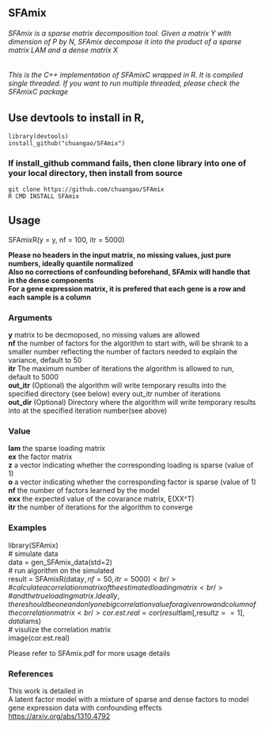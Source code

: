 ## SFAmix

###### SFAmix is a sparse matrix decomposition tool. Given a matrix Y with dimension of P by N, SFAmix decompose it into the product of a sparse matrix LAM and a dense matrix X

###### This is the C++ implementation of SFAmixC wrapped in R. It is compiled single threaded. If you want to run multiple threaded, please check the SFAmixC package 

## Use devtools to install in R,

`library(devtools)` <br/>
`install_github("chuangao/SFAmix")` <br/>

### If install_github command fails, then clone library into one of your local directory, then install from source

`git clone https://github.com/chuangao/SFAmix` <br/>
`R CMD INSTALL SFAmix` <br/>

## Usage

SFAmixR(y = y, nf = 100, itr = 5000) <br/>

**Please no headers in the input matrix, no missing values, just pure numbers, ideally quantile normalized** <br/>
**Also no corrections of confounding beforehand, SFAmix will handle that in the dense components** <br/>
**For a gene expression matrix, it is prefered that each gene is a row and each sample is a column** <br/> 

### Arguments
**y** matrix to be decmoposed, no missing values are allowed <br/>
**nf** the number of factors for the algorithm to start with, will be shrank to a smaller number reflecting the number of factors needed to explain the variance, default to 50 <br/>
**itr** The maximum number of iterations the algorithm is allowed to run, default to 5000 <br/>
**out_itr** (Optional) the algorithm will write temporary results into the specified directory (see below) every out_itr number of iterations <br/>
**out_dir** (Optional) Directory where the algorithm will write temporary results into at the specified iteration number(see above) <br/>

### Value
**lam** the sparse loading matrix <br/>
**ex** the factor matrix <br/>
**z** a vector indicating whether the corresponding loading is sparse (value of 1) <br/>
**o** a vector indicating whether the corresponding factor is sparse (value of 1) <br/>
**nf** the number of factors learned by the model <br/>
**exx** the expected value of the covarance matrix, E(XX^T) <br/>
**itr** the number of iterations for the algorithm to converge <br/>

### Examples
library(SFAmix) <br/>
\# simulate data <br/>
data = gen_SFAmix_data(std=2) <br/>
\# run algorithm on the simulated  <br/>
result = SFAmixR(data$y,nf=50,itr=5000) <br/>
\# calculate a correlation matrix of the estimated loading matrix <br/>
\# and the true loading matrix. Ideally, there should be one and only one big correlation value for a given row and column of the correlation matrix <br/>
cor.est.real = cor(result$lam[,result$z==1],data$lams) <br/>
\# visulize the correlation matrix <br/>
image(cor.est.real) <br/>
    
Please refer to SFAmix.pdf for more usage details <br/>

### References
This work is detailed in <br/>
A latent factor model with a mixture of sparse and dense factors to model gene expression data with confounding effects<br/>
https://arxiv.org/abs/1310.4792
